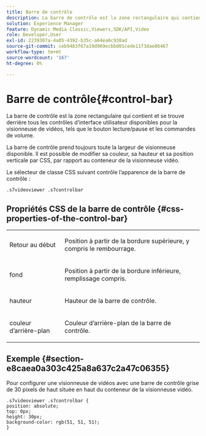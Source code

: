 ```yaml
---
title: Barre de contrôle
description: La barre de contrôle est la zone rectangulaire qui contient et se trouve derrière tous les contrôles d’interface utilisateur disponibles pour la visionneuse de vidéos, tels que le bouton lecture/pause et les commandes de volume.
solution: Experience Manager
feature: Dynamic Media Classic,Viewers,SDK/API,Video
role: Developer,User
exl-id: 2239307a-4a05-4392-b35c-a64ea6c938ad
source-git-commit: ceb9483f67a19d969ecbbd01cede11f3dae86467
workflow-type: tm+mt
source-wordcount: '167'
ht-degree: 0%

---
```


# Barre de contrôle{#control-bar}

La barre de contrôle est la zone rectangulaire qui contient et se trouve derrière tous les contrôles d’interface utilisateur disponibles pour la visionneuse de vidéos, tels que le bouton lecture/pause et les commandes de volume.

<!--<a id="section_061E550C1C1D4DB2BD663A898895B38C"></a>-->

La barre de contrôle prend toujours toute la largeur de visionneuse disponible. Il est possible de modifier sa couleur, sa hauteur et sa position verticale par CSS, par rapport au conteneur de la visionneuse vidéo.

Le sélecteur de classe CSS suivant contrôle l’apparence de la barre de contrôle :

```
.s7videoviewer .s7controlbar
```

## Propriétés CSS de la barre de contrôle {#css-properties-of-the-control-bar}

<table id="table_C48C56E696304C9BAFEE71BA9EA9A174"> 
 <tbody> 
  <tr> 
   <td colname="col1"> <p> <span class="codeph"> Retour au début </span> </p> </td> 
   <td colname="col2"> <p>Position à partir de la bordure supérieure, y compris le rembourrage. </p> </td> 
  </tr> 
  <tr> 
   <td colname="col1"> <p> <span class="codeph"> fond </span> </p> </td> 
   <td colname="col2"> <p> Position à partir de la bordure inférieure, remplissage compris. </p> </td> 
  </tr> 
  <tr> 
   <td colname="col1"> <p> <span class="codeph"> hauteur </span> </p> </td> 
   <td colname="col2"> <p>Hauteur de la barre de contrôle. </p> </td> 
  </tr> 
  <tr> 
   <td colname="col1"> <p> <span class="codeph"> couleur d’arrière-plan </span> </p> </td> 
   <td colname="col2"> <p>Couleur d’arrière-plan de la barre de contrôle. </p> </td> 
  </tr> 
 </tbody> 
</table>

## Exemple {#section-e8caea0a303c425a8a637c2a47c06355}

Pour configurer une visionneuse de vidéos avec une barre de contrôle grise de 30 pixels de haut située en haut du conteneur de la visionneuse vidéo.

```
.s7videoviewer .s7controlbar {  
position: absolute; 
top: 0px; 
height: 30px; 
background-color: rgb(51, 51, 51); 
}
```
